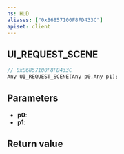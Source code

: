 ```yaml
---
ns: HUD
aliases: ["0xB6857100F8FD433C"]
apiset: client
---
```

## UI_REQUEST_SCENE

```c
// 0xB6857100F8FD433C
Any UI_REQUEST_SCENE(Any p0,Any p1);
```


## Parameters
* **p0**:
* **p1**:

## Return value